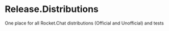 # Release.Distributions
One place for all Rocket.Chat distributions (Official and Unofficial) and tests
